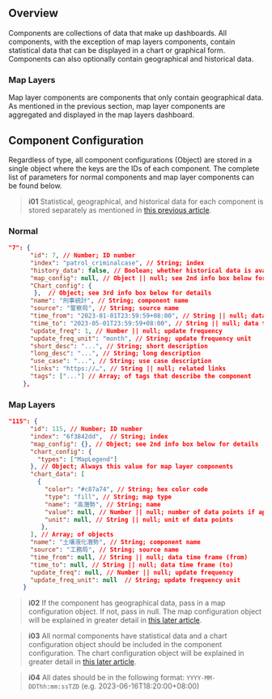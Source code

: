 ## Overview
Components are collections of data that make up dashboards. All components, with the exception of map layers components, contain statistical data that can be displayed in a chart or graphical form. Components can also optionally contain geographical and historical data.

### Map Layers
Map layer components are components that only contain geographical data. As mentioned in the previous section, map layer components are aggregated and displayed in the map layers dashboard.

## Component Configuration
Regardless of type, all component configurations (Object) are stored in a single object where the keys are the IDs of each component. The complete list of parameters for normal components and map layer components can be found below.

> **i01**
> Statistical, geographical, and historical data for each component is stored separately as mentioned in [this previous article](/front-end/file-system).

### Normal
```json
"7": {
      "id": 7, // Number; ID number
      "index": "patrol_criminalcase", // String; index
      "history_data": false, // Boolean; whether historical data is available
      "map_config": null, // Object || null; see 2nd info box below for details
      "Chart_config": {
       },  // Object; see 3rd info box below for details
      "name": "刑事統計", // String; component name
      "source": "警察局", // String; source name
      "time_from": "2023-01-01T23:59:59+08:00", // String || null; data time frame (from)
      "time_to": "2023-05-01T23:59:59+08:00", // String || null; data time frame (to)
      "update_freq": 1, // Number || null; update frequency 
      "update_freq_unit": "month", // String; update frequency unit
      "short_desc": "...", // String; short description
      "long_desc": "...", // String; long description
      "use_case": "...", // String; use case description
      "links": "https://…", // String || null; related links
      "tags": ["..."] // Array; of tags that describe the component
    },
```

### Map Layers
``` json
"115": {
      "id": 115, // Number; ID number
      "index": "6f3842dd",  // String; index
      "map_config": {}, // Object; see 2nd info box below for details
      "chart_config": {
        "types": ["MapLegend"]
      }, // Object; Always this value for map layer components
      "chart_data": [
        { 
          "color": "#c87a74", // String; hex color code 
          "type": "fill", // String; map type
          "name": "高潛勢", // String; name
          "value": null, // Number || null; number of data points if applicable
          "unit": null, // String || null; unit of data points
         },
      ], // Array; of objects
      "name": "土壤液化潛勢", // String; component name
      "source": "工務局", // String; source name
      "time_from": null, // String || null; data time frame (from)
      "time_to": null, // String || null; data time frame (to)
      "update_freq": null, // Number || null; update frequency
      "update_freq_unit": null  // String; update frequency unit
    }
```
> **i02**
> If the component has geographical data, pass in a map configuration object. If not, pass in null. The map configuration object will be explained in greater detail in [this later article](/front-end/supported-map-types#map-config).

> **i03**
> All normal components have statistical data and a chart configuration object should be included in the component configuration. The chart configuration object will be explained in greater detail in [this later article](/front-end/supported-chart-types#chart-config).

> **i04**
> All dates should be in the following format: `YYYY-MM-DDThh:mm:ssTZD` (e.g. 2023-06-16T18:20:00+08:00)
